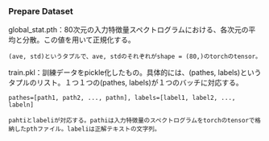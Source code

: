 ### Prepare Dataset


global_stat.pth：80次元の入力特徴量スペクトログラムにおける、各次元の平均と分散。この値を用いて正規化する。

    (ave, std)というタプルで、ave, stdのそれぞれがshape = (80,)のtorchのtensor。

train.pkl：訓練データをpickle化したもの。具体的には、(pathes, labels)というタプルのリスト。１つ１つの(pathes, labels)が１つのバッチに対応する。

    pathes=[path1, path2, ..., pathn], labels=[label1, label2, ..., labeln]

    pahtiとlabeliが対応する。pathiは入力特徴量のスペクトログラムをtorchのtensorで格納したpthファイル。labeliは正解テキストの文字列。